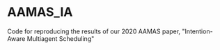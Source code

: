 # AAMAS_IA
Code for reproducing the results of our 2020 AAMAS paper, "Intention-Aware Multiagent Scheduling"
